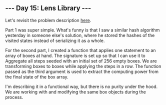 ## --- Day 15: Lens Library ---
Let's revisit the problem description [here](https://adventofcode.com/2023/day/15).

Part 1 was super simple. What's funny is that I saw a similar hash algorithm yesterday
in someone else's solution, where he stored the hashes of the visited states instead
of serializing it as a whole.

For the second part, I created a function that applies one statement to
an array of boxes at hand. The signature is set up so that I can use it to Aggregate 
all steps seeded with an initial set of 256 empty boxes. We are transforming boxes
to boxes while applying the steps in a row. The function passed as the third argument 
is used to extract the computing power from the final state of the box array.

I'm describing it in a functional way, but there is no purity under the hood. We 
are working with and modifying the same box objects during the process.
